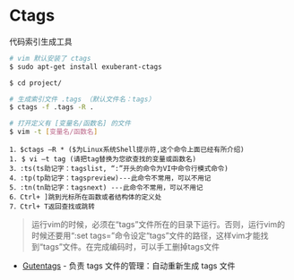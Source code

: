 # Ctags

代码索引生成工具

```bash
# vim 默认安装了 ctags
$ sudo apt-get install exuberant-ctags
```

```bash
$ cd project/

# 生成索引文件 .tags （默认文件名：tags）
$ ctags -f .tags -R .

# 打开定义有 [变量名/函数名] 的文件
$ vim -t [变量名/函数名]
```

```
1．$ctags –R * ($为Linux系统Shell提示符,这个命令上面已经有所介绍)
1. $ vi –t tag (请把tag替换为您欲查找的变量或函数名)
3．:ts(ts助记字：tagslist, “:”开头的命令为VI中命令行模式命令)
4．:tp(tp助记字：tagspreview)---此命令不常用，可以不用记
5．:tn(tn助记字：tagsnext) ---此命令不常用，可以不用记
6．Ctrl+ ]跳到光标所在函数或者结构体的定义处
7．Ctrl+ T返回查找或跳转
```

> 运行vim的时候，必须在“tags”文件所在的目录下运行。否则，运行vim的时候还要用“:set tags=”命令设定“tags”文件的路径，这样vim才能找到“tags”文件。在完成编码时，可以手工删掉tags文件

* [Gutentags](https://github.com/ludovicchabant/vim-gutentags) - 负责 tags 文件的管理：自动重新生成 tags 文件